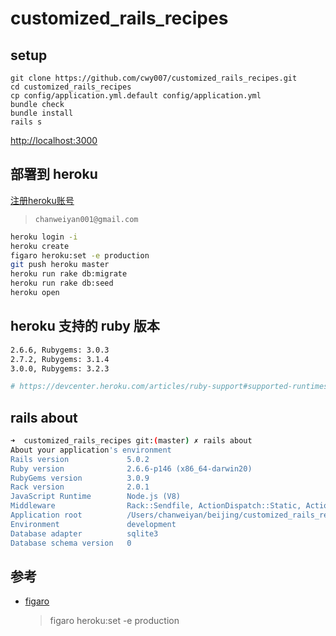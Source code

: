 # customized_rails_recipes

## setup

```shell
git clone https://github.com/cwy007/customized_rails_recipes.git
cd customized_rails_recipes
cp config/application.yml.default config/application.yml
bundle check
bundle install
rails s
```

<http://localhost:3000>

## 部署到 heroku

[注册heroku账号](https://signup.heroku.com/)

>`chanweiyan001@gmail.com`

```bash
heroku login -i
heroku create
figaro heroku:set -e production
git push heroku master
heroku run rake db:migrate
heroku run rake db:seed
heroku open
```

## heroku 支持的 ruby 版本

```bash
2.6.6, Rubygems: 3.0.3
2.7.2, Rubygems: 3.1.4
3.0.0, Rubygems: 3.2.3

# https://devcenter.heroku.com/articles/ruby-support#supported-runtimes
```

## rails about

```bash
➜  customized_rails_recipes git:(master) ✗ rails about
About your application's environment
Rails version             5.0.2
Ruby version              2.6.6-p146 (x86_64-darwin20)
RubyGems version          3.0.9
Rack version              2.0.1
JavaScript Runtime        Node.js (V8)
Middleware                Rack::Sendfile, ActionDispatch::Static, ActionDispatch::Executor, ActiveSupport::Cache::Strategy::LocalCache::Middleware, Rack::Runtime, Rack::MethodOverride, ActionDispatch::RequestId, Sprockets::Rails::QuietAssets, Rails::Rack::Logger, ActionDispatch::ShowExceptions, WebConsole::Middleware, ActionDispatch::DebugExceptions, ActionDispatch::RemoteIp, ActionDispatch::Reloader, ActionDispatch::Callbacks, ActiveRecord::Migration::CheckPending, ActionDispatch::Cookies, ActionDispatch::Session::CookieStore, ActionDispatch::Flash, Rack::Head, Rack::ConditionalGet, Rack::ETag, Warden::Manager
Application root          /Users/chanweiyan/beijing/customized_rails_recipes
Environment               development
Database adapter          sqlite3
Database schema version   0
```

## 参考

* [figaro](https://github.com/laserlemon/figaro)
  >figaro heroku:set -e production
